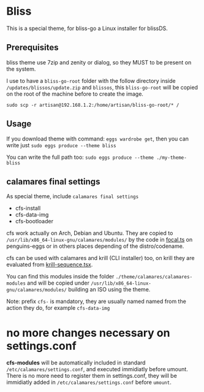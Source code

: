 # Bliss

This is a special theme, for bliss-go a Linux installer for blissDS.

## Prerequisites

bliss theme use 7zip and zenity or dialog, so they MUST to be present on the
system.

I use to have a `bliss-go-root` folder with the follow directory inside
`/updates/blissos/update.zip` and `blissos`, this `bliss-go-root` will be copied
on the root of the machine before to create the image.

`sudo scp -r artisan@192.168.1.2:/home/artisan/bliss-go-root/* /`

## Usage

If you download theme with command: `eggs wardrobe get`, then you can write just
`sudo eggs produce --theme bliss`

You can write the full path too: `sudo eggs produce --theme ./my-theme-bliss`

## calamares final settings

As special theme, include `calamares final settings`

- cfs-install
- cfs-data-img
- cfs-bootloader

cfs work actually on Arch, Debian and Ubuntu. They are copied to
`/usr/lib/x86_64-linux-gnu/calamares/modules/` by the code in
[focal.ts](https://github.com/pieroproietti/penguins-eggs/blob/4f1b9c537a2e182b5a5b89c09f22821e0f6195d0/src/classes/incubation/distros/focal.ts#L98)
on penguins-eggs or in others places depending of the distro/codename.

cfs can be used with calamares and krill (CLI installer) too, on krill they are
evaluated from
[krill-sequence.tsx](https://github.com/pieroproietti/penguins-eggs/blob/4f1b9c537a2e182b5a5b89c09f22821e0f6195d0/src/krill/krill-sequence.tsx#L630).

You can find this modules inside the folder
`./theme/calamares/calamares-modules` and will be copied under
`/usr/lib/x86_64-linux-gnu/calamares/modules/` building an ISO using the theme.

Note: prefix `cfs-` is mandatory, they are usually named named from the action
they do, for example `cfs-data-img`

# no more changes necessary on settings.conf

**cfs-modules** will be automatically included in standard
`/etc/calamares/settings.conf`, and executed immidiatly before umount. There is
no more need to register them in settings.conf, they will be immidiatly added in
`/etc/calamares/settings.conf` before `umount`.
